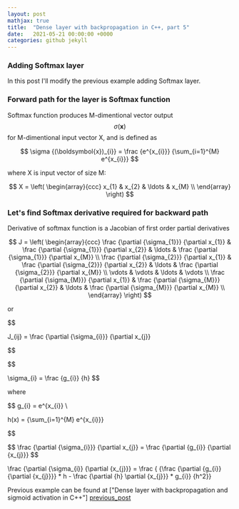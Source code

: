 ```yaml
---
layout: post
mathjax: true
title:  "Dense layer with backpropagation in C++, part 5"
date:   2021-05-21 00:00:00 +0000
categories: github jekyll
---
```


### Adding Softmax layer

In this post I'll modify the previous example adding Softmax layer.

### Forward path for the layer is Softmax function

Softmax function produces M-dimentional vector output $$ \sigma {(\boldsymbol{x})} $$ for M-dimentional input vector X, and is defined as

$$ \sigma {(\boldsymbol{x})_{i}} = \frac {e^{x_{i}}} {\sum_{i=1}^{M} e^{x_{i}}} $$

where X is input vector of size M:

$$ X = \left( \begin{array}{ccc}
x_{1} & x_{2} & \ldots & x_{M} \\
\end{array} \right)
$$

### Let's find Softmax derivative required for backward path

Derivative of softmax function is a Jacobian of first order partial derivatives

$$ J = \left( \begin{array}{ccc}
\frac {\partial {\sigma_{1}}} {\partial x_{1}} & \frac {\partial {\sigma_{1}}} {\partial x_{2}} & \ldots & \frac {\partial {\sigma_{1}}} {\partial x_{M}} \\
\frac {\partial {\sigma_{2}}} {\partial x_{1}} & \frac {\partial {\sigma_{2}}} {\partial x_{2}} & \ldots & \frac {\partial {\sigma_{2}}} {\partial x_{M}} \\
\vdots & \vdots & \ldots & \vdots \\
\frac {\partial {\sigma_{M}}} {\partial x_{1}} & \frac {\partial {\sigma_{M}}} {\partial x_{2}} & \ldots & \frac {\partial {\sigma_{M}}} {\partial x_{M}} \\
\end{array} \right)
$$

or

$$

J_{ij} = \frac {\partial {\sigma_{i}}} {\partial x_{j}}

$$

$$

\sigma_{i} = \frac {g_{i}} {h}
$$

where

$$
g_{i} = e^{x_{i}} \\

h(x) = {\sum_{i=1}^{M} e^{x_{i}}}

$$

$$
\frac {\partial {\sigma_{i}}} {\partial x_{j}} = \frac {\partial {g_{i}} {\partial {x_{j}}}
$$




\frac {\partial {\sigma_{i}} {\partial {x_{j}}} =
\frac { {\frac {\partial {g_{i}} {\partial {x_{j}}}} * h - \frac {\partial {h} \partial {x_{j}}} * g_{i}} {h^2}}


Previous example can be found at ["Dense layer with backpropagation and sigmoid activation in C++"] [previous_post]

[previous_post]: https://alexgl-github.github.io/github/jekyll/2021/05/21/Sigmoid.html
[python_source_code]:  https://github.com/alexgl-github/alexgl-github.github.io/tree/main/src/dense5.py
[cpp_source_code]:  https://github.com/alexgl-github/alexgl-github.github.io/tree/main/src/dense5.cpp

